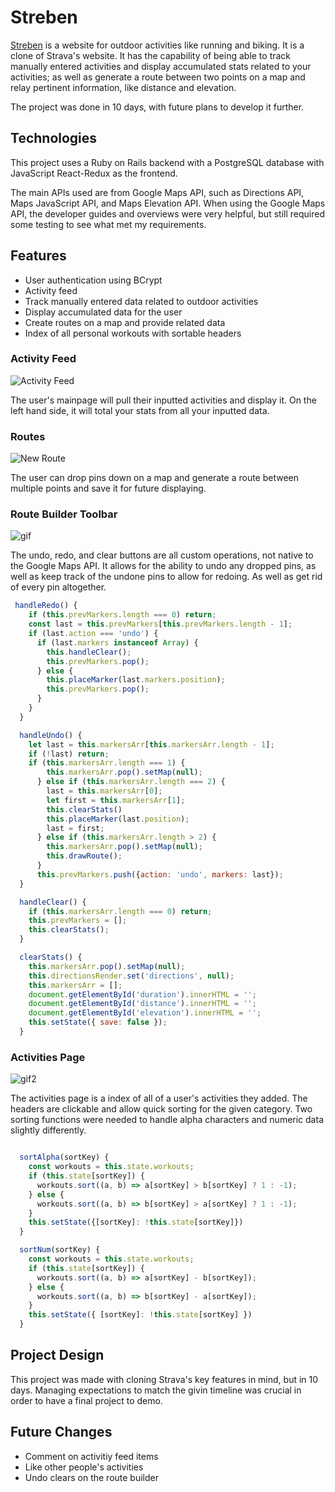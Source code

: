 # Streben

[Streben](https://streben.herokuapp.com/#/) 
 is a website for outdoor activities like running and biking. It is a clone of Strava's website. It has the capability of being able to track manually entered activities and display accumulated stats related to your activities; as well as generate a route between two points on a map and relay pertinent information, like distance and elevation.

The project was done in 10 days, with future plans to develop it further.

## Technologies

This project uses a Ruby on Rails backend with a PostgreSQL database with JavaScript React-Redux as the frontend.

The main APIs used are from Google Maps API, such as Directions API, Maps JavaScript API, and Maps Elevation API. When using the Google Maps API, the developer guides and overviews were very helpful, but still required some testing to see what met my requirements.

## Features

* User authentication using BCrypt
* Activity feed
* Track manually entered data related to outdoor activities
* Display accumulated data for the user
* Create routes on a map and provide related data
* Index of all personal workouts with sortable headers

### Activity Feed

![Activity Feed](https://github.com/crgee1/Streben/blob/master/app/assets/images/Screen%20Shot%202019-07-12%20at%2010.35.09%20AM.png)

The user's mainpage will pull their inputted activities and display it. On the left hand side, it will total your stats from all your inputted data.

### Routes

![New Route](https://github.com/crgee1/Streben/blob/master/app/assets/images/new_route.png)

The user can drop pins down on a map and generate a route between multiple points and save it for future displaying.

### Route Builder Toolbar

![gif](https://media.giphy.com/media/jS8g6341sRBtom2JMk/giphy.gif)

The undo, redo, and clear buttons are all custom operations, not native to the Google Maps API. It allows for the ability to undo any dropped pins, as well as keep track of the undone pins to allow for redoing. As well as get rid of every pin altogether.

``` javascript
 handleRedo() {
    if (this.prevMarkers.length === 0) return;
    const last = this.prevMarkers[this.prevMarkers.length - 1];
    if (last.action === 'undo') {
      if (last.markers instanceof Array) {
        this.handleClear();
        this.prevMarkers.pop();
      } else {
        this.placeMarker(last.markers.position);
        this.prevMarkers.pop();
      }
    }
  }

  handleUndo() {
    let last = this.markersArr[this.markersArr.length - 1];
    if (!last) return;
    if (this.markersArr.length === 1) {
        this.markersArr.pop().setMap(null);
      } else if (this.markersArr.length === 2) {
        last = this.markersArr[0];
        let first = this.markersArr[1];
        this.clearStats()
        this.placeMarker(last.position);
        last = first;
      } else if (this.markersArr.length > 2) {
        this.markersArr.pop().setMap(null);
        this.drawRoute();
      }
      this.prevMarkers.push({action: 'undo', markers: last});
  }

  handleClear() {
    if (this.markersArr.length === 0) return;
    this.prevMarkers = [];
    this.clearStats();
  }

  clearStats() {
    this.markersArr.pop().setMap(null);
    this.directionsRender.set('directions', null);
    this.markersArr = [];
    document.getElementById('duration').innerHTML = '';
    document.getElementById('distance').innerHTML = '';
    document.getElementById('elevation').innerHTML = '';
    this.setState({ save: false });
  }
```

### Activities Page

![gif2](https://media.giphy.com/media/Y0yjMhq6uNOMIG87ri/giphy.gif)

The activities page is a index of all of a user's activities they added. The headers are clickable and allow quick sorting for the given category. Two sorting functions were needed to handle alpha characters and numeric data slightly differently.

``` javascript

  sortAlpha(sortKey) {
    const workouts = this.state.workouts;
    if (this.state[sortKey]) {
      workouts.sort((a, b) => a[sortKey] > b[sortKey] ? 1 : -1);
    } else {
      workouts.sort((a, b) => b[sortKey] > a[sortKey] ? 1 : -1);
    }
    this.setState({[sortKey]: !this.state[sortKey]})
  }

  sortNum(sortKey) {
    const workouts = this.state.workouts;
    if (this.state[sortKey]) {
      workouts.sort((a, b) => a[sortKey] - b[sortKey]);
    } else {
      workouts.sort((a, b) => b[sortKey] - a[sortKey]);
    }
    this.setState({ [sortKey]: !this.state[sortKey] })
  }

```

## Project Design

This project was made with cloning Strava's key features in mind, but in 10 days. Managing expectations to match the givin timeline was crucial in order to have a final project to demo.

## Future Changes

* Comment on activitiy feed items
* Like other people's activities
* Undo clears on the route builder

